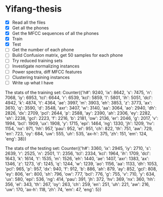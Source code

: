 # Yifang-thesis
<!-- TO DO -->
- [x] Read all the files
- [x] Get all the phones
- [x] Get the MFCC sequences of all the phones
- [x] Train
- [x] Test
- [ ] Get the number of each phone
- [ ] Build Confusion matrix, get 50 samples for each phone
- [ ] Try reduced training sets
- [ ] Investigate normalizing instances
- [ ] Power spectra, diff MFCC features
- [ ] Clustering training instances
- [ ] Write up what I have

<!-- Notes -->
The stats of the training set: Counter({'h#': 9240, 'ix': 8642, 's': 7475, 'n': 7068, 'iy': 6953, 'tcl': 6644, 'r': 6539, 'kcl': 5859, 'l': 5801, 'ih': 5051, 'dcl': 4942, 'k': 4874, 't': 4364, 'ae': 3997, 'm': 3903, 'eh': 3853, 'z': 3773, 'ax': 3610, 'q': 3590, 'd': 3548, 'axr': 3407, 'w': 3140, 'aa': 3064, 'ao': 2940, 'dh': 2826, 'dx': 2709, 'pcl': 2644, 'p': 2588, 'ay': 2390, 'ah': 2306, 'ey': 2282, 'sh': 2238, 'gcl': 2223, 'f': 2216, 'b': 2181, 'ow': 2136, 'er': 2046, 'g': 2017, 'v': 1994, 'bcl': 1909, 'ux': 1908, 'y': 1715, 'epi': 1464, 'ng': 1330, 'jh': 1209, 'hv': 1154, 'nx': 971, 'hh': 957, 'pau': 952, 'el': 951, 'ch': 822, 'th': 751, 'aw': 729, 'en': 723, 'oy': 684, 'uw': 555, 'uh': 535, 'ax-h': 375, 'zh': 151, 'em': 124, 'eng': 38})

The stats of the testing set: Counter({'h#': 3360, 'ix': 2945, 'iy': 2710, 's': 2639, 'r': 2525, 'n': 2501, 'l': 2356, 'tcl': 2334, 'kcl': 1964, 'ih': 1709, 'dcl': 1643, 'k': 1614, 't': 1535, 'm': 1526, 'eh': 1440, 'ae': 1407, 'axr': 1383, 'ax': 1346, 'z': 1273, 'd': 1245, 'q': 1244, 'w': 1239, 'ao': 1156, 'aa': 1133, 'dh': 1053, 'pcl': 965, 'p': 957, 'dx': 940, 'f': 912, 'b': 886, 'ah': 879, 'ay': 852, 'gcl': 808, 'ey': 806, 'er': 800, 'sh': 796, 'ow': 777, 'bcl': 776, 'g': 755, 'v': 710, 'y': 634, 'ux': 580, 'epi': 536, 'ng': 414, 'pau': 391, 'jh': 372, 'hv': 369, 'nx': 360, 'hh': 356, 'el': 343, 'th': 267, 'oy': 263, 'ch': 259, 'en': 251, 'uh': 221, 'aw': 216, 'uw': 170, 'ax-h': 118, 'zh': 74, 'em': 47, 'eng': 5})